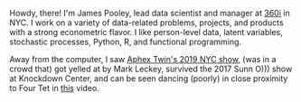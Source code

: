 Howdy, there! I'm James Pooley, lead data scientist and manager at [360i](https://360i.com/capabilities/analytics/) in NYC. I work on a variety of
data-related problems, projects, and products with a strong econometric flavor. I like person-level data, latent variables, stochastic processes, Python, R, and functional programming.

Away from the computer, I saw [Aphex Twin's 2019 NYC show](https://www.artforum.com/music/sasha-frere-jones-on-aphex-twin-s-show-at-avant-gardener-79488), (was in a crowd
that) got yelled at by Mark Leckey, survived
the 2017 Sunn O))) show at Knockdown Center, and can
be seen dancing (poorly) in close proximity to
Four Tet in [this](https://www.youtube.com/watch?v=yWstd3jDZIs) video.
